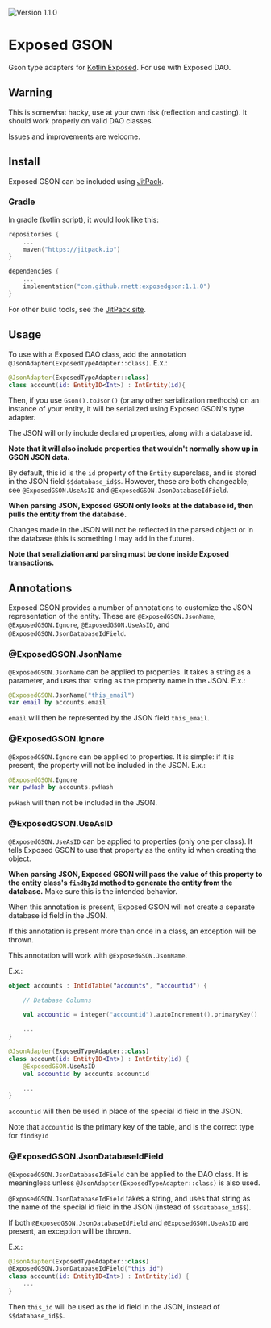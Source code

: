 ![Version 1.1.0](https://img.shields.io/badge/version-1.1.0-green.svg)

# Exposed GSON

Gson type adapters for [Kotlin Exposed](https://github.com/JetBrains/Exposed).
For use with Exposed DAO.

## Warning
This is somewhat hacky, use at your own risk (reflection and casting).
It should work properly on valid DAO classes.

Issues and improvements are welcome.

## Install

Exposed GSON can be included using [JitPack](https://jitpack.io/#rnett/exposedgson).

### Gradle
In gradle (kotlin script), it would look like this:
```kotlin
repositories {
    ...
    maven("https://jitpack.io")
}

dependencies {
    ...
    implementation("com.github.rnett:exposedgson:1.1.0")
}
```

For other build tools, see the [JitPack site](https://jitpack.io/#rnett/exposedgson).

## Usage
To use with a Exposed DAO class, add the annotation `@JsonAdapter(ExposedTypeAdapter::class)`.
E.x.:
```kotlin
@JsonAdapter(ExposedTypeAdapter::class)
class account(id: EntityID<Int>) : IntEntity(id){
```

Then, if you use `Gson().toJson()` (or any other serialization methods) on an instance of your entity,
it will be serialized using Exposed GSON's type adapter.

The JSON will only include declared properties, along with a database id.

**Note that it will also include properties that wouldn't normally show up in GSON JSON data.**

By default, this id is the `id` property of the `Entity` superclass, and is stored in the JSON field `$$database_id$$`.
However, these are both changeable; see `@ExposedGSON.UseAsID` and `@ExposedGSON.JsonDatabaseIdField`.

**When parsing JSON, Exposed GSON only looks at the database id, then pulls the entity from the database.**

Changes made in the JSON will not be reflected in the parsed object or in the database (this is something I may add in the future).

**Note that seraliziation and parsing must be done inside Exposed transactions.**

## Annotations

Exposed GSON provides a number of annotations to customize the JSON representation of the entity.
These are `@ExposedGSON.JsonName`, `@ExposedGSON.Ignore`, `@ExposedGSON.UseAsID`, and `@ExposedGSON.JsonDatabaseIdField`.

### @ExposedGSON.JsonName

`@ExposedGSON.JsonName` can be applied to properties.
It takes a string as a parameter, and uses that string as the property name in the JSON.
E.x.:
```kotlin
@ExposedGSON.JsonName("this_email")
var email by accounts.email
```
`email` will then be represented by the JSON field `this_email`.

### @ExposedGSON.Ignore

`@ExposedGSON.Ignore` can be applied to properties.
It is simple: if it is present, the property will not be included in the JSON.
E.x.:
```kotlin
@ExposedGSON.Ignore
var pwHash by accounts.pwHash
```
`pwHash` will then not be included in the JSON.

### @ExposedGSON.UseAsID

`@ExposedGSON.UseAsID` can be applied to properties (only one per class).
It tells Exposed GSON to use that property as the entity id when creating the object.

**When parsing JSON, Exposed GSON will pass the value of this property to the entity class's `findById` method to generate the entity from the database.**
Make sure this is the intended behavior.

When this annotation is present, Exposed GSON will not create a separate database id field in the JSON.

If this annotation is present more than once in a class, an exception will be thrown.

This annotation will work with `@ExposedGSON.JsonName`.

E.x.:
```kotlin
object accounts : IntIdTable("accounts", "accountid") {

    // Database Columns

    val accountid = integer("accountid").autoIncrement().primaryKey()

    ...
}

@JsonAdapter(ExposedTypeAdapter::class)
class account(id: EntityID<Int>) : IntEntity(id) {
    @ExposedGSON.UseAsID
    val accountid by accounts.accountid

    ...
}
```

`accountid` will then be used in place of the special id field in the JSON.

Note that `accountid` is the primary key of the table, and is the correct type for `findById`

### @ExposedGSON.JsonDatabaseIdField
`@ExposedGSON.JsonDatabaseIdField` can be applied to the DAO class.
It is meaningless unless `@JsonAdapter(ExposedTypeAdapter::class)` is also used.

`@ExposedGSON.JsonDatabaseIdField` takes a string, and uses that string as the name of the special id field in the JSON (instead of `$$database_id$$`).

If both `@ExposedGSON.JsonDatabaseIdField` and `@ExposedGSON.UseAsID` are present, an exception will be thrown.

E.x.:
```kotlin
@JsonAdapter(ExposedTypeAdapter::class)
@ExposedGSON.JsonDatabaseIdField("this_id")
class account(id: EntityID<Int>) : IntEntity(id) {
    ...
}
```
Then `this_id` will be used as the id field in the JSON, instead of `$$database_id$$`.
